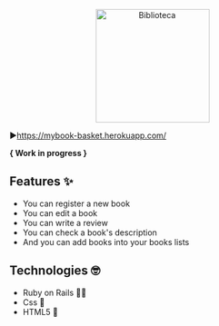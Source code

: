 <p  align="center">
<img  src="https://media.giphy.com/media/toSMxU7Mguxnq/giphy.gif"  height="200" alt="Biblioteca">
</p>

:arrow_forward:https://mybook-basket.herokuapp.com/

**{ Work in progress }**

## Features :sparkles:
* You can register a new book
* You can edit a book
* You can write a review
* You can check a book's description
* And you can add books into your books lists

## Technologies :nerd_face: 
* Ruby on Rails :gem::steam_locomotive:
* Css :art:	
* HTML5 :hammer:
